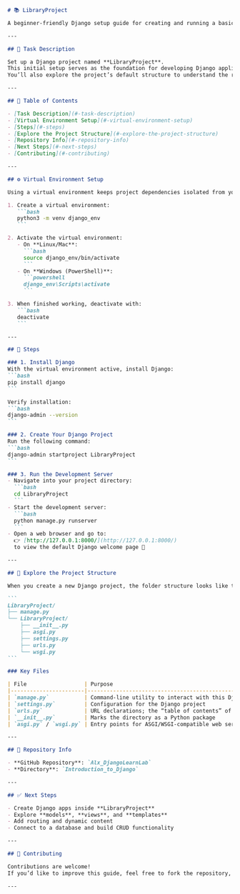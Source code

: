 ````markdown
# 📚 LibraryProject

A beginner-friendly Django setup guide for creating and running a basic project called **LibraryProject**.

---

## 📝 Task Description

Set up a Django project named **LibraryProject**.  
This initial setup serves as the foundation for developing Django applications.  
You’ll also explore the project’s default structure to understand the roles of various components.

---

## 📑 Table of Contents

- [Task Description](#-task-description)
- [Virtual Environment Setup](#️-virtual-environment-setup)
- [Steps](#-steps)
- [Explore the Project Structure](#-explore-the-project-structure)
- [Repository Info](#-repository-info)
- [Next Steps](#-next-steps)
- [Contributing](#-contributing)

---

## ⚙️ Virtual Environment Setup

Using a virtual environment keeps project dependencies isolated from your system Python.

1. Create a virtual environment:
   ```bash
   python3 -m venv django_env
   ```

2. Activate the virtual environment:
   - On **Linux/Mac**:
     ```bash
     source django_env/bin/activate
     ```
   - On **Windows (PowerShell)**:
     ```powershell
     django_env\Scripts\activate
     ```

3. When finished working, deactivate with:
   ```bash
   deactivate
   ```

---

## 🚀 Steps

### 1. Install Django
With the virtual environment active, install Django:
```bash
pip install django
```

Verify installation:
```bash
django-admin --version
```

### 2. Create Your Django Project
Run the following command:
```bash
django-admin startproject LibraryProject
```

### 3. Run the Development Server
- Navigate into your project directory:
  ```bash
  cd LibraryProject
  ```
- Start the development server:
  ```bash
  python manage.py runserver
  ```
- Open a web browser and go to:  
  👉 [http://127.0.0.1:8000/](http://127.0.0.1:8000/)  
  to view the default Django welcome page 🎉

---

## 🧭 Explore the Project Structure

When you create a new Django project, the folder structure looks like this:

```
LibraryProject/
├── manage.py
└── LibraryProject/
    ├── __init__.py
    ├── asgi.py
    ├── settings.py
    ├── urls.py
    └── wsgi.py
```

### Key Files

| File                  | Purpose                                                                 |
|-----------------------|-------------------------------------------------------------------------|
| `manage.py`           | Command-line utility to interact with this Django project               |
| `settings.py`         | Configuration for the Django project                                    |
| `urls.py`             | URL declarations; the “table of contents” of your site                  |
| `__init__.py`         | Marks the directory as a Python package                                 |
| `asgi.py` / `wsgi.py` | Entry points for ASGI/WSGI-compatible web servers                       |

---

## 📂 Repository Info

- **GitHub Repository**: `Alx_DjangoLearnLab`  
- **Directory**: `Introduction_to_Django`

---

## ✅ Next Steps

- Create Django apps inside **LibraryProject**  
- Explore **models**, **views**, and **templates**  
- Add routing and dynamic content  
- Connect to a database and build CRUD functionality  

---

## 🤝 Contributing

Contributions are welcome!  
If you’d like to improve this guide, feel free to fork the repository, make changes, and submit a pull request.

---
